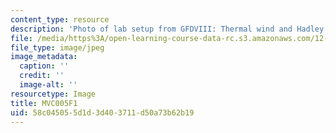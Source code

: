```yaml
---
content_type: resource
description: 'Photo of lab setup from GFDVIII: Thermal wind and Hadley circulation.'
file: /media/https%3A/open-learning-course-data-rc.s3.amazonaws.com/12-003-atmosphere-ocean-and-climate-dynamics-fall-2008/58c045055d1d3d403711d50a73b62b19_MVC005F1.jpg
file_type: image/jpeg
image_metadata:
  caption: ''
  credit: ''
  image-alt: ''
resourcetype: Image
title: MVC005F1
uid: 58c04505-5d1d-3d40-3711-d50a73b62b19
---
```

